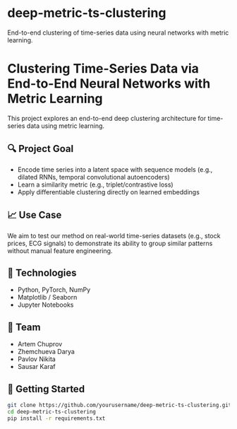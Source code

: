 # deep-metric-ts-clustering
End-to-end clustering of time-series data using neural networks with metric learning.

# Clustering Time-Series Data via End-to-End Neural Networks with Metric Learning

This project explores an end-to-end deep clustering architecture for time-series data using metric learning.

## 🔍 Project Goal

- Encode time series into a latent space with sequence models (e.g., dilated RNNs, temporal convolutional autoencoders)
- Learn a similarity metric (e.g., triplet/contrastive loss)
- Apply differentiable clustering directly on learned embeddings

## 📈 Use Case

We aim to test our method on real-world time-series datasets (e.g., stock prices, ECG signals) to demonstrate its ability to group similar patterns without manual feature engineering.

## 🧠 Technologies

- Python, PyTorch, NumPy
- Matplotlib / Seaborn
- Jupyter Notebooks

## 🧪 Team

- Artem Chuprov  
- Zhemchueva Darya  
- Pavlov Nikita  
- Sausar Karaf

## 🏁 Getting Started

```bash
git clone https://github.com/yourusername/deep-metric-ts-clustering.git
cd deep-metric-ts-clustering
pip install -r requirements.txt